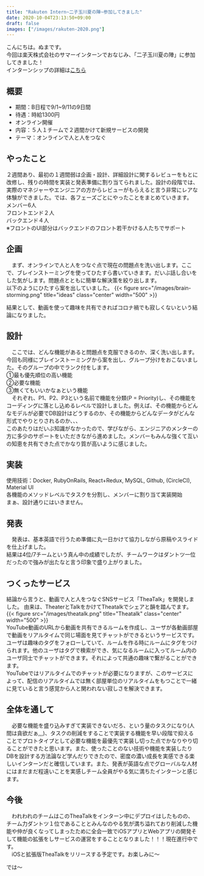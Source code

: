 ```yaml
---
title: "Rakuten Intern~二子玉川夏の陣~参加してきました"
date: 2020-10-04T23:13:50+09:00
draft: false
images: ["/images/rakuten-2020.png"]
---
```


こんにちは。ぬまです。  
今回は楽天株式会社のサマーインターンでおなじみ、「二子玉川夏の陣」に参加してきました！  
インターンシップの詳細は[こちら](https://commerce-engineer.rakuten.careers/careers/graduates/internship/summer-short#intern-details)

## 概要

- 期間：B日程で9/1~9/11の9日間
- 待遇：時給1300円
- オンライン開催
- 内容：５人１チームで２週間かけて新規サービスの開発
- テーマ：オンラインで人と人をつなぐ

##  やったこと
２週間あり、最初の１週間弱は企画・設計、詳細設計に関するレビューをもとに改修し、残りの時間を実装と発表準備に割り当てられました。設計の段階では、実際のマネジャーやエンジニアの方からレビューがもらえると言う非常にレアな体験ができました。では、各フェーズごとにやったことをまとめていきます。  
メンバー6人  
フロントエンド２人  
バックエンド４人  
※フロントのUI部分はバックエンドのフロント若干かける人たちでサポート  
## 企画
　まず、オンラインで人と人をつなぐ点で現在の問題点を洗い出します。ここで、ブレインストーミングを使ってひたすら書いていきます。だいぶ話し合いをした気がします。問題点とともに簡単な解決策を絞り出します。  
以下のようにひたすら案を出していました。
{{< figure src="/images/brain-storming.png" title="ideas" class="center" width="500" >}}  

結果として、動画を使って趣味を共有できればコロナ禍でも寂しくないという結論になりました。
## 設計
　ここでは、どんな機能があると問題点を克服できるのか、深く洗い出します。今回も同様にブレインストーミングから案を出し、グループ分けをおこないました。そのグループの中でランク付をします。  
①最も優先順位の高い機能  
②必要な機能  
③無くてもいいかなぁという機能  
　それぞれ、P1、P2、P3という名前で機能を分類(P = Priority)し、その機能をコーディングに落とし込めるレベルで設計しました。例えば、その機能からどんなモデルが必要でDB設計はどうするのか、その機能からどんなデータがどんな形式でやりとりされるのか、、、  
このあたりはだいぶ知識がなかったので、学びながら、エンジニアのメンターの方に多少のサポートをいただきながら進めました。メンバーもみんな強くて互いの知恵を共有できた点でかなり質が高いように感じました。  
## 実装
使用技術：Docker, RubyOnRails, React+Redux, MySQL, Github, (CircleCI), Material UI  
各機能のメソッドレベルでタスクを分割し、メンバーに割り当て実装開始  
まぁ、設計通りにはいきません。  
## 発表
　発表は、基本英語で行うため準備に丸一日かけて協力しながら原稿やスライドを仕上げました。  
結果は4位/7チームという真ん中の成績でしたが、チームワークはダントツ一位だったので強みが出たなと言う印象で盛り上がりました。  

## つくったサービス
結論から言うと、動画で人と人をつなぐSNSサービス「TheaTalk」を開発しました。
由来は、TheaterとTalkをかけてTheatalkでシェアと韻を踏んでます。  
{{< figure src="/images/theatalk.png" title="Theatalk" class="center" width="500" >}}  
YouTube動画のURLから動画を共有できるルームを作成し、ユーザが各動画部屋で動画をリアルタイムで同じ場面を見てチャットができるというサービスです。  
ユーザは趣味のタグをフォローしていて、ルームを作る時にルームにタグをつけられます。他のユーザはタグで検索ができ、気になるルームに入ってルーム内のユーザ同士でチャットができます。それによって共通の趣味で繋がることができます。  
YouTubeではリアルタイムでのチャットが必要になりますが、このサービスによって、配信のリアルタイムでは無く部屋単位のリアルタイムをもつことで一緒に見ていると言う感覚から人と関われない寂しさを解決できます。  

## 全体を通して
　必要な機能を盛り込みすぎて実装できないだろ、という量のタスクになり(人間は貪欲だぁ,,,)、タスクの削減をすることで実装する機能を早い段階で抑えることでプロトタイプとして必要な機能を最優先で実装し切った点でかなりやり切ることができたと思います。また、使ったことのない技術や機能を実装したりDBを設計する方法論など学んだりできたので、密度の濃い成長を実感できる楽しいインターンだと確信しています。また、発表が英語な点でグローバルな人材にはまだまだ程遠いことを実感しチーム全員がやる気に満ちたインターンと感じます。

## 今後
　われわれのチームはこのTheaTalkをインターン中にデプロイはしたものの、チーム力ダントツ１位であることとみんなのやる気が満ち溢れており削減した機能や仲が良くなってしまったために全会一致でiOSアプリとWebアプリの開発そして機能の拡張をしサービスの運営をすることとなりました！！！現在進行中です。  
　iOSと拡張版TheaTalkをリリースする予定です。お楽しみに〜

では〜
